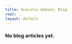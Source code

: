 ```yaml
---
title: Scalaris &mdash; Blog
root: ..
layout: default
---
```


### No blog articles yet.
<br><br><br><br><br><br><br><br><br><br><br><br><br><br><br><br>
<br><br><br><br><br><br><br>
